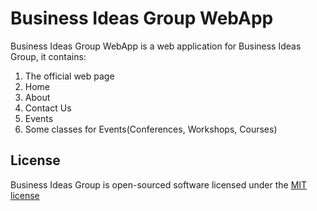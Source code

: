 # Business Ideas Group WebApp

Business Ideas Group WebApp is a web application for Business Ideas Group, it contains:
1. The official web page
  1. Home
  2. About
  3. Contact Us
  4. Events
2. Some classes for Events(Conferences, Workshops, Courses)

## License

Business Ideas Group is open-sourced software licensed under the [MIT license](http://opensource.org/licenses/MIT)
